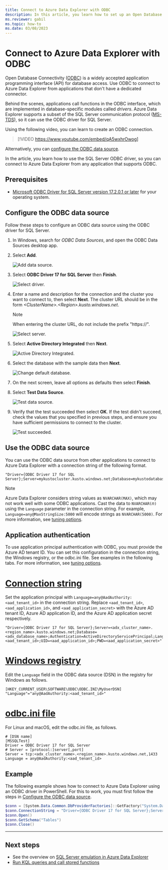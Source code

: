 ```yaml
---
title: Connect to Azure Data Explorer with ODBC
description: In this article, you learn how to set up an Open Database Connectivity (ODBC) connection to Azure Data Explorer.
ms.reviewer: gabil
ms.topic: how-to
ms.date: 03/08/2023
---
```


# Connect to Azure Data Explorer with ODBC

Open Database Connectivity ([ODBC](/sql/odbc/reference/odbc-overview)) is a widely accepted application programming interface (API) for database access. Use ODBC to connect to Azure Data Explorer from applications that don't have a dedicated connector.

Behind the scenes, applications call functions in the ODBC interface, which are implemented in database-specific modules called *drivers*. Azure Data Explorer supports a subset of the SQL Server communication protocol ([MS-TDS](./t-sql.md)), so it can use the ODBC driver for SQL Server.

Using the following video, you can learn to create an ODBC connection. 

> [!VIDEO https://www.youtube.com/embed/qA5wxhrOwog]

Alternatively, you can [configure the ODBC data source](#configure-the-odbc-data-source).

In the article, you learn how to use the SQL Server ODBC driver, so you can connect to Azure Data Explorer from any application that supports ODBC. 

## Prerequisites

* [Microsoft ODBC Driver for SQL Server version 17.2.0.1 or later](/sql/connect/odbc/download-odbc-driver-for-sql-server) for your operating system.

## Configure the ODBC data source

Follow these steps to configure an ODBC data source using the ODBC driver for SQL Server.

1. In Windows, search for *ODBC Data Sources*, and open the ODBC Data Sources desktop app.

1. Select **Add**.

    ![Add data source.](media/connect-odbc/add-data-source.png)

1. Select **ODBC Driver 17 for SQL Server** then **Finish**.

    ![Select driver.](media/connect-odbc/select-driver.png)

1. Enter a name and description for the connection and the cluster you want to connect to, then select **Next**. The cluster URL should be in the form *\<ClusterName\>.\<Region\>.kusto.windows.net*.

    >[!NOTE]
    > When entering the cluster URL, do not include the prefix "https://".
    
    ![Select server.](media/connect-odbc/select-server.png)

1. Select **Active Directory Integrated** then **Next**.

    ![Active Directory Integrated.](media/connect-odbc/active-directory-integrated.png)

1. Select the database with the sample data then **Next**.

    ![Change default database.](media/connect-odbc/change-default-database.png)

1. On the next screen, leave all options as defaults then select **Finish**.

1. Select **Test Data Source**.

    ![Test data source.](media/connect-odbc/test-data-source.png)

1. Verify that the test succeeded then select **OK**. If the test didn't succeed, check the values that you specified in previous steps, and ensure you have sufficient permissions to connect to the cluster.

    ![Test succeeded.](media/connect-odbc/test-succeeded.png)

## Use the ODBC data source

You can use the ODBC data source from other applications to connect to Azure Data Explorer with a connection string of the following format.

```odbc
"Driver={ODBC Driver 17 for SQL Server};Server=mykustocluster.kusto.windows.net;Database=mykustodatabase;Authentication=ActiveDirectoryIntegrated"
```

> [!NOTE]
> Azure Data Explorer considers string values as `NVARCHAR(MAX)`, which may not work well with some ODBC applications. Cast the data to `NVARCHAR(`*n*`)` using the `Language` parameter in the connection string. For example, `Language=any@MaxStringSize:5000` will encode strings as `NVARCHAR(5000)`. For more information, see [tuning options](sql-server-emulation-overview.md#tuning-options).

## Application authentication

To use application principal authentication with ODBC, you must provide the Azure AD tenant ID. You can set this configuration in the connection string, the Windows registry, or the odbc.ini file. See examples in the following tabs. For more information, see [tuning options](sql-server-emulation-overview.md#tuning-options).

# [Connection string](#tab/connection-string)

Set the application principal with `Language=any@AadAuthority:<aad_tenant_id>` in the connection string. Replace `<aad_tenant_id>`, `<aad_application_id>`, and `<aad_application_secret>` with the Azure AD tenant ID, Azure AD application ID, and the Azure AD application secret respectively.

```odbc
"Driver={ODBC Driver 17 for SQL Server};Server=<adx_cluster_name>.<region_name>.kusto.windows.net;Database=<adx_database_name>;Authentication=ActiveDirectoryServicePrincipal;Language=any@AadAuthority:<aad_tenant_id>;UID=<aad_application_id>;PWD=<aad_application_secret>"
```

# [Windows registry](#tab/windows-registry)

Edit the `Language` field in the ODBC data source (DSN) in the registry for Windows as follows.

```odbc
[HKEY_CURRENT_USER\SOFTWARE\ODBC\ODBC.INI\MyUserDSN]
"Language"="any@AadAuthority:<aad_tenant_id>"
```

# [odbc.ini file](#tab/odbcini-file)

For Linux and macOS, edit the odbc.ini file, as follows.

```odbc
# [DSN name]
[MSSQLTest]  
Driver = ODBC Driver 17 for SQL Server  
# Server = [protocol:]server[,port]  
Server = tcp:<adx_cluster_name>.<region_name>.kusto.windows.net,1433
Language = any@AadAuthority:<aad_tenant_id>
```

## Example

The following example shows how to connect to Azure Data Explorer using an ODBC driver in PowerShell. For this to work, you must first follow the steps in [Configure the ODBC data source](#configure-the-odbc-data-source).

```powershell
$conn = [System.Data.Common.DbProviderFactories]::GetFactory("System.Data.Odbc").CreateConnection()
$conn.ConnectionString = "Driver={ODBC Driver 17 for SQL Server};Server=mykustocluster.kusto.windows.net;Database=mykustodatabase;Authentication=ActiveDirectoryIntegrated"
$conn.Open()
$conn.GetSchema("Tables")
$conn.Close()
```

---

## Next steps

* See the overview on [SQL Server emulation in Azure Data Explorer](sql-server-emulation-overview.md)
* [Run KQL queries and call stored functions](sql-kql-queries-and-stored-functions.md)

